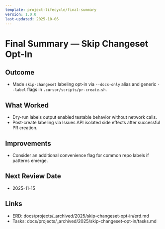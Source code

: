 ```yaml
---
template: project-lifecycle/final-summary
version: 1.0.0
last-updated: 2025-10-06
---
```


# Final Summary — Skip Changeset Opt-In

## Outcome

- Made `skip-changeset` labeling opt-in via `--docs-only` alias and generic `--label` flags in `.cursor/scripts/pr-create.sh`.

## What Worked

- Dry-run labels output enabled testable behavior without network calls.
- Post-create labeling via Issues API isolated side effects after successful PR creation.

## Improvements

- Consider an additional convenience flag for common repo labels if patterns emerge.

## Next Review Date

- 2025-11-15

## Links

- ERD: docs/projects/\_archived/2025/skip-changeset-opt-in/erd.md
- Tasks: docs/projects/\_archived/2025/skip-changeset-opt-in/tasks.md
